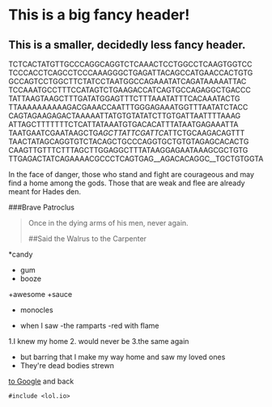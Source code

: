 This is a big fancy header!
=================
This is a smaller, decidedly less fancy header.
----------------------
TCTCACTATGTTGCCCAGGCAGGTCTCAAACTCCTGGCCTCAAGTGGTCC
TCCCACCTCAGCCTCCCAAAGGGCTGAGATTACAGCCATGAACCACTGTG
GCCAGTCCTGGCTTCTATCCTAATGGCCAGAAATATCAGATAAAAATTAC
TCCAAATGCCTTTCCATAGTCTGAAGACCATCAGTGCCAGAGGCTGACCC
TATTAAGTAAGCTTTGATATGGAGTTTCTTTAAATATTTCACAAATACTG
TTAAAAAAAAAAGACGAAACCAATTTGGGAGAAATGGTTTAATATCTACC
CAGTAGAAGAGACTAAAAATTATGTGTATATCTTGTGATTAATTTTAAAG
ATTAGCTTTTTTTCTCATTATAAATGTGACACATTTATAATGAGAAATTA
TAATGAATCGAATAAGCTG*AGCTTATTCGATTC*ATTCTGCAAGACAGTTT
TAACTATAGCAGGTGTCTACAGCTGCCCAGGTGCTGTGTAGAGCACACTG
CAAGTTGTTTCTTTAGCTTGGAGGCTTTATAAGGAGAATAAAGCGCTGTG
TTGAGACTATCAGAAAACGCCCTCAGTGAG__AGACACAGGC__TGCTGTGGTA

In the face of danger, those who stand and fight are courageous and may find a home among the gods. Those that are weak and flee are already meant for Hades den.

###Brave Patroclus

>Once in the dying arms of his men, never again.
>
> ##Said the Walrus to the Carpenter

*candy
* gum
* booze

+awesome
+sauce
+ monocles

- when I saw
-the ramparts
-red with flame

1.I knew my home
2. would never be
3.the same again

* but barring that
I make my way home and saw my loved ones
* They're dead bodies strewn

[to Google](http://google.com "from fish") and back

`#include <lol.io>`

